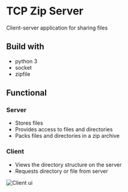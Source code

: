 # TCP Zip Server
Client-server application for sharing files

## Build with
* python 3
* socket 
* zipfile

## Functional

### Server
* Stores files
* Provides access to files and directories
* Packs files and directories in a zip archive

### Client
* Views the directory structure on the server
* Requests directory or file from server

![Client ui](https://bitbucket.org/nikon_petr/tcp-zip-server/raw/9b77579860dbd4c2deb622cac2b65340d6f96194/screen.png)
